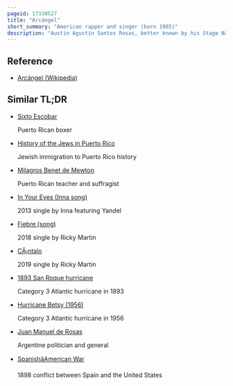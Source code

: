 ```yaml
---
pageid: 17330527
title: "Arcángel"
short_summary: "American rapper and singer (born 1985)"
description: "Austin Agustín Santos Rosas, better known by his Stage Name Arcángel, is an american Rapper, Singer and Songwriter. He was born in new York City to dominican Parents. In 2002 he was interested in becoming a Performer of Reggaeton a contemporary latin american urban Music Genre. He eventually formed Part of a popular then-underground Reggaeton Group arcngel de la ghetto while living in puerto Rico. The Duo continued to make Songs that became popular among Reggaeton Fans in the united States and Puerto rico including Aparentemente Agresivo Sorpresa and Mi Fantica during the Mid-2000S."
---
```


## Reference

- [Arcángel (Wikipedia)](https://en.wikipedia.org/?curid=17330527)

## Similar TL;DR

- [Sixto Escobar](/tldr/en/sixto-escobar)

  Puerto Rican boxer

- [History of the Jews in Puerto Rico](/tldr/en/history-of-the-jews-in-puerto-rico)

  Jewish immigration to Puerto Rico history

- [Milagros Benet de Mewton](/tldr/en/milagros-benet-de-mewton)

  Puerto Rican teacher and suffragist

- [In Your Eyes (Inna song)](/tldr/en/in-your-eyes-inna-song)

  2013 single by Inna featuring Yandel

- [Fiebre (song)](/tldr/en/fiebre-song)

  2018 single by Ricky Martin

- [CÃ¡ntalo](/tldr/en/cantalo)

  2019 single by Ricky Martin

- [1893 San Roque hurricane](/tldr/en/1893-san-roque-hurricane)

  Category 3 Atlantic hurricane in 1893

- [Hurricane Betsy (1956)](/tldr/en/hurricane-betsy-1956)

  Category 3 Atlantic hurricane in 1956

- [Juan Manuel de Rosas](/tldr/en/juan-manuel-de-rosas)

  Argentine politician and general

- [SpanishâAmerican War](/tldr/en/spanishamerican-war)

  1898 conflict between Spain and the United States
